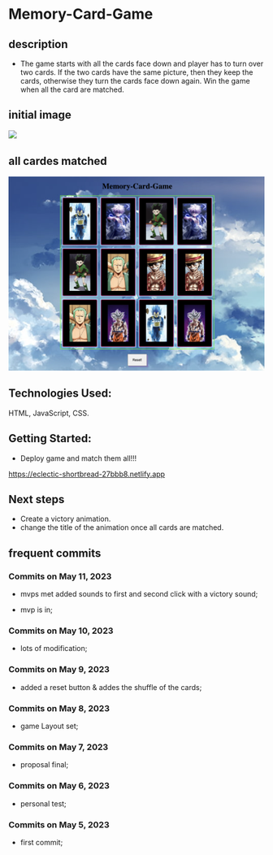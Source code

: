 # Memory-Card-Game


## description

- The game starts with all the cards face down and player has to turn over two cards. If the two cards have the same picture, then they keep the cards, otherwise they turn the cards face down again. Win the game when all the card are matched.

## initial image


![](images/memory-game-card-game.png)

## all cardes matched 

![](images/victory-image.png)


 ## Technologies Used:

 HTML, JavaScript, CSS.


 ## Getting Started: 
  - Deploy game and match them all!!!


 https://eclectic-shortbread-27bbb8.netlify.app

 ## Next steps

 - Create a victory animation.
 - change the title of the animation once all cards are matched.

 ## frequent commits
### Commits on May 11, 2023

- mvps met added sounds to first and second click with a victory sound;

 - mvp is in;

 ### Commits on May 10, 2023

- lots of modification;

### Commits on May 9, 2023

- added a reset button & addes the shuffle of the cards;

### Commits on May 8, 2023

- game Layout set;

### Commits on May 7, 2023

- proposal final;
 
### Commits on May 6, 2023

- personal test;
 
### Commits on May 5, 2023

 - first commit;



